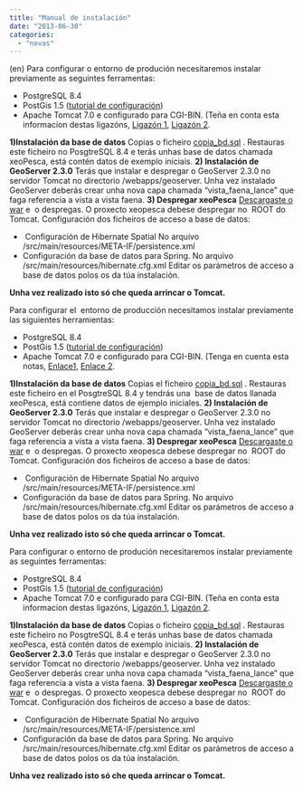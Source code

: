 ```yaml
---
title: "Manual de instalación"
date: "2013-06-30"
categories: 
  - "novas"
---
```


(en) Para configurar o entorno de produción necesitaremos instalar previamente as seguintes ferramentas:

- PostgreSQL 8.4
- PostGis 1.5 ([tutorial de configuración](http://proyectosbeta.blogspot.com.es/2012/03/instalar-postgres-postgis-en-debian.html)) 
- Apache Tomcat 7.0 e configurado para CGI-BIN. (Teña en conta esta informacion destas ligazóns, [Ligazón 1](http://lekshmideepu.blogspot.com.es/2013/03/configure-tomcat-7-to-run-python-cgi.html), [Ligazón 2](http://codigoaldescubierto.wordpress.com/2008/02/24/cgis-en-tomcat-bajo-windows/). 

**1)Instalación da base de datos** Copias o ficheiro [copia\_bd.sql](http://xeopesca.com/install/copia_bd.sql) . Restauras este ficheiro no PosgtreSQL 8.4 e terás unhas base de datos chamada xeoPesca, está contén datos de exemplo iniciais. **2) Instalación de GeoServer 2.3.0** Terás que instalar e despregar o GeoServer 2.3.0 no servidor Tomcat no directorio /webapps/geoserver. Unha vez instalado GeoServer deberás crear unha nova capa chamada “vista\_faena\_lance” que faga referencia a vista a vista faena. **3) Despregar xeoPesca** [Descargaste o war](http://xeopesca.com/install/webapp.war) e  o despregas. O proxecto xeopesca debese despregar no  ROOT do Tomcat. Configuración dos ficheiros de acceso a base de datos:

-  Configuración de Hibernate Spatial No arquivo /src/main/resources/META-IF/persistence.xml
- Configuración da base de datos para Spring. No arquivo /src/main/resources/hibernate.cfg.xml Editar os parámetros de acceso a base de datos polos os da túa instalación.

**Unha vez realizado isto só che queda arrincar o Tomcat.**

Para configurar el  entorno de producción necesitamos instalar previamente las siguientes herramientas:

- PostgreSQL 8.4
- PostGis 1.5 ([tutorial de configuración](http://proyectosbeta.blogspot.com.es/2012/03/instalar-postgres-postgis-en-debian.html)) 
- Apache Tomcat 7.0 e configurado para CGI-BIN. (Tenga en cuenta esta notas, [Enlace1](http://lekshmideepu.blogspot.com.es/2013/03/configure-tomcat-7-to-run-python-cgi.html), [Enlace 2](http://codigoaldescubierto.wordpress.com/2008/02/24/cgis-en-tomcat-bajo-windows/). 

**1)Instalación da base de datos** Copias el ficheiro [copia\_bd.sql](http://xeopesca.com/install/copia_bd.sql) . Restauras este ficheiro en el PosgtreSQL 8.4 y tendrás una  base de datos llanada xeoPesca, está contiene datos de ejemplo iniciales. **2) Instalación de GeoServer 2.3.0** Terás que instalar e despregar o GeoServer 2.3.0 no servidor Tomcat no directorio /webapps/geoserver. Unha vez instalado GeoServer deberás crear unha nova capa chamada “vista\_faena\_lance” que faga referencia a vista a vista faena. **3) Despregar xeoPesca** [Descargaste o war](http://xeopesca.com/install/webapp.war) e  o despregas. O proxecto xeopesca debese despregar no  ROOT do Tomcat. Configuración dos ficheiros de acceso a base de datos:

-  Configuración de Hibernate Spatial No arquivo /src/main/resources/META-IF/persistence.xml
- Configuración da base de datos para Spring. No arquivo /src/main/resources/hibernate.cfg.xml Editar os parámetros de acceso a base de datos polos os da túa instalación.

**Unha vez realizado isto só che queda arrincar o Tomcat.**

Para configurar o entorno de produción necesitaremos instalar previamente as seguintes ferramentas:

- PostgreSQL 8.4
- PostGis 1.5 ([tutorial de configuración](http://proyectosbeta.blogspot.com.es/2012/03/instalar-postgres-postgis-en-debian.html)) 
- Apache Tomcat 7.0 e configurado para CGI-BIN. (Teña en conta esta informacion destas ligazóns, [Ligazón 1](http://lekshmideepu.blogspot.com.es/2013/03/configure-tomcat-7-to-run-python-cgi.html), [Ligazón 2](http://codigoaldescubierto.wordpress.com/2008/02/24/cgis-en-tomcat-bajo-windows/). 

**1)Instalación da base de datos** Copias o ficheiro [copia\_bd.sql](http://xeopesca.com/install/copia_bd.sql) . Restauras este ficheiro no PosgtreSQL 8.4 e terás unhas base de datos chamada xeoPesca, está contén datos de exemplo iniciais. **2) Instalación de GeoServer 2.3.0** Terás que instalar e despregar o GeoServer 2.3.0 no servidor Tomcat no directorio /webapps/geoserver. Unha vez instalado GeoServer deberás crear unha nova capa chamada “vista\_faena\_lance” que faga referencia a vista a vista faena. **3) Despregar xeoPesca** [Descargaste o war](http://xeopesca.com/install/webapp.war) e  o despregas. O proxecto xeopesca debese despregar no  ROOT do Tomcat. Configuración dos ficheiros de acceso a base de datos:

-  Configuración de Hibernate Spatial No arquivo /src/main/resources/META-IF/persistence.xml
- Configuración da base de datos para Spring. No arquivo /src/main/resources/hibernate.cfg.xml Editar os parámetros de acceso a base de datos polos os da túa instalación.

**Unha vez realizado isto só che queda arrincar o Tomcat.**
